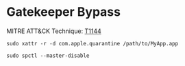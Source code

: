 # Gatekeeper Bypass

MITRE ATT&CK Technique: [T1144](https://attack.mitre.org/wiki/Technique/T1144)


    sudo xattr -r -d com.apple.quarantine /path/to/MyApp.app

    sudo spctl --master-disable
